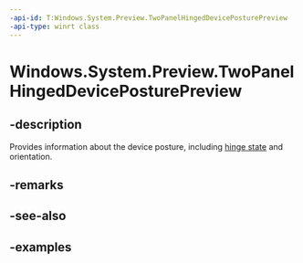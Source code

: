```yaml
---
-api-id: T:Windows.System.Preview.TwoPanelHingedDevicePosturePreview
-api-type: winrt class
---
```


<!-- Class syntax.
public class TwoPanelHingedDevicePosturePreview 
-->

# Windows.System.Preview.TwoPanelHingedDevicePosturePreview

## -description
Provides information about the device posture, including [hinge state](hingestate.md) and orientation.

## -remarks

## -see-also

## -examples

